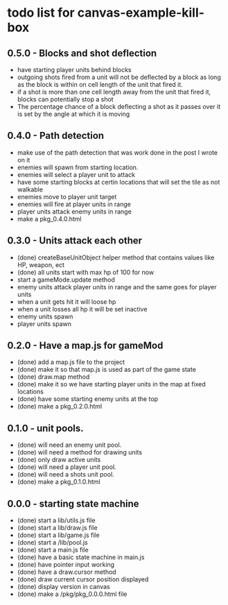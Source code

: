 # todo list for canvas-example-kill-box

## 0.5.0 - Blocks and shot deflection
* have starting player units behind blocks
* outgoing shots fired from a unit will not be deflected by a block as long as the block is within on cell length of the unit that fired it.
* if a shot is more than one cell length away from the unit that fired it, blocks can potentially stop a shot
* The percentage chance of a block deflecting a shot as it passes over it is set by the angle at which it is moving

## 0.4.0 - Path detection
* make use of the path detection that was work done in the post I wrote on it
* enemies will spawn from starting location.
* enemies will select a player unit to attack
* have some starting blocks at certin locations that will set the tile as not walkable
* enemies move to player unit target
* enemies will fire at player units in range
* player units attack enemy units in range
* make a pkg_0.4.0.html

## 0.3.0 - Units attack each other
* (done) createBaseUnitObject helper method that contains values like HP, weapon, ect
* (done) all units start with max hp of 100 for now
* start a gameMode.update method
* enemy units attack player units in range and the same goes for player units
* when a unit gets hit it will loose hp
* when a unit losses all hp it will be set inactive
* enemy units spawn
* player units spawn

## 0.2.0 - Have a map.js for gameMod
* (done) add a map.js file to the project
* (done) make it so that map.js is used as part of the game state
* (done) draw.map method
* (done) make it so we have starting player units in the map at fixed locations
* (done) have some starting enemy units at the top
* (done) make a pkg_0.2.0.html

## 0.1.0 - unit pools.
* (done) will need an enemy unit pool.
* (done) will need a method for drawing units
* (done) only draw active units
* (done) will need a player unit pool.
* (done) will need a shots unit pool.
* (done) make a pkg_0.1.0.html

## 0.0.0 - starting state machine
* (done) start a lib/utils.js file
* (done) start a lib/draw.js file
* (done) start a lib/game.js file
* (done) start a /lib/pool.js
* (done) start a main.js file
* (done) have a basic state machine in main.js
* (done) have pointer input working
* (done) have a draw.cursor method
* (done) draw current cursor position displayed
* (done) display version in canvas
* (done) make a /pkg/pkg_0.0.0.html file
